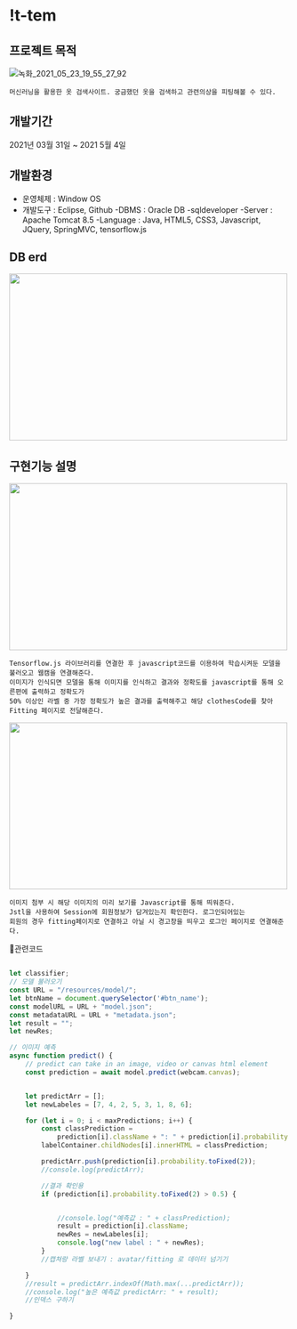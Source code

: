 !t-tem
=========
프로젝트 목적
-----------
![녹화_2021_05_23_19_55_27_92](https://user-images.githubusercontent.com/63712295/119259320-ad688300-bc08-11eb-8582-3593359f4d93.gif)

    머신러닝을 활용한 옷 검색사이트. 궁금했던 옷을 검색하고 관련의상을 피팅해볼 수 있다.
 
개발기간
---------
 2021년 03월 31일 ~ 2021 5월 4일

개발환경
-----------
- 운영체제 : Window OS
- 개발도구 : Eclipse, Github
-DBMS : Oracle DB -sqldeveloper
-Server : Apache Tomcat 8.5
-Language : Java, HTML5, CSS3, Javascript, JQuery, SpringMVC, tensorflow.js

DB erd
----------
<img src="https://user-images.githubusercontent.com/63712295/119259616-02f15f80-bc0a-11eb-83bc-f354fc00f41d.png" width="500px" height="300px"></img>

구현기능 설명
--------------
<img src="https://user-images.githubusercontent.com/63712295/119259493-8cecf880-bc09-11eb-92ed-10bf8b054775.png" width="500px" height="300px"></img>

    Tensorflow.js 라이브러리를 연결한 후 javascript코드를 이용하여 학습시켜둔 모델을 불러오고 웹캠을 연결해준다.
    이미지가 인식되면 모델을 통해 이미지를 인식하고 결과와 정확도를 javascript를 통해 오른편에 출력하고 정확도가 
    50% 이상인 라벨 중 가장 정확도가 높은 결과를 출력해주고 해당 clothesCode를 찾아Fitting 페이지로 전달해준다. 
    
<img src="https://user-images.githubusercontent.com/63712295/119259496-8d858f00-bc09-11eb-91e9-97a5e9933aa7.png" width="500px" height="300px"></img>


    이미지 첨부 시 해당 이미지의 미리 보기를 Javascript를 통해 띄워준다.
    Jstl을 사용하여 Session에 회원정보가 담겨있는지 확인한다. 로그인되어있는 
    회원의 경우 fitting페이지로 연결하고 아닐 시 경고창을 띄우고 로그인 페이지로 연결해준다.

 :bookmark:관련코드

 
``` javascript

let classifier;
// 모델 불러오기
const URL = "/resources/model/";
let btnName = document.querySelector('#btn_name');
const modelURL = URL + "model.json";
const metadataURL = URL + "metadata.json";
let result = "";
let newRes;

// 이미지 예측
async function predict() {
	// predict can take in an image, video or canvas html element
	const prediction = await model.predict(webcam.canvas);


	let predictArr = [];
	let newLabeles = [7, 4, 2, 5, 3, 1, 8, 6];

	for (let i = 0; i < maxPredictions; i++) {
		const classPrediction =
			prediction[i].className + ": " + prediction[i].probability.toFixed(2);
		labelContainer.childNodes[i].innerHTML = classPrediction;

		predictArr.push(prediction[i].probability.toFixed(2));
		//console.log(predictArr);

		//결과 확인용
		if (prediction[i].probability.toFixed(2) > 0.5) {


			//console.log("예측값 : " + classPrediction);
			result = prediction[i].className;
			newRes = newLabeles[i];
			console.log("new label : " + newRes);
		}
		//캡쳐랑 라벨 보내기 : avatar/fitting 로 데이터 넘기기

	}
	//result = predictArr.indexOf(Math.max(...predictArr));
	//console.log("높은 예측값 predictArr: " + result);
	//인덱스 구하기

}

```
